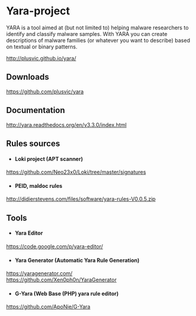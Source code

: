 # Yara-project
YARA is a tool aimed at (but not limited to) helping malware researchers to identify and classify malware samples. With YARA you can create descriptions of malware families (or whatever you want to describe) based on textual or binary patterns.

http://plusvic.github.io/yara/

## Downloads
https://github.com/plusvic/yara

## Documentation
http://yara.readthedocs.org/en/v3.3.0/index.html

## Rules sources
- #### Loki project (APT scanner)
https://github.com/Neo23x0/Loki/tree/master/signatures

- #### PEID, maldoc rules
http://didierstevens.com/files/software/yara-rules-V0.0.5.zip

## Tools
- #### Yara Editor 
https://code.google.com/p/yara-editor/

- #### Yara Generator (Automatic Yara Rule Generation)
https://yaragenerator.com/ <br /> https://github.com/Xen0ph0n/YaraGenerator

- #### G-Yara (Web Base (PHP) yara rule editor)
https://github.com/ApoNie/G-Yara
